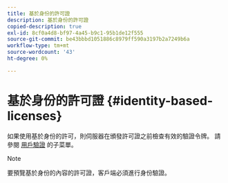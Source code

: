 ```yaml
---
title: 基於身份的許可證
description: 基於身份的許可證
copied-description: true
exl-id: 8cf0a4d8-bf97-4a45-b9c1-95b1de12f555
source-git-commit: be43bbbd1051886c8979ff590a3197b2a7249b6a
workflow-type: tm+mt
source-wordcount: '43'
ht-degree: 0%

---
```


# 基於身份的許可證 {#identity-based-licenses}

如果使用基於身份的許可，則伺服器在頒發許可證之前檢查有效的驗證令牌。 請參閱 [用戶驗證](../../../aaxs-protecting-content/content-introduction/content-usage-rules/content-authentication/content-user-authentication.md) 的子菜單。

>[!NOTE]
>
>要預覽基於身份的內容的許可證，客戶端必須進行身份驗證。
